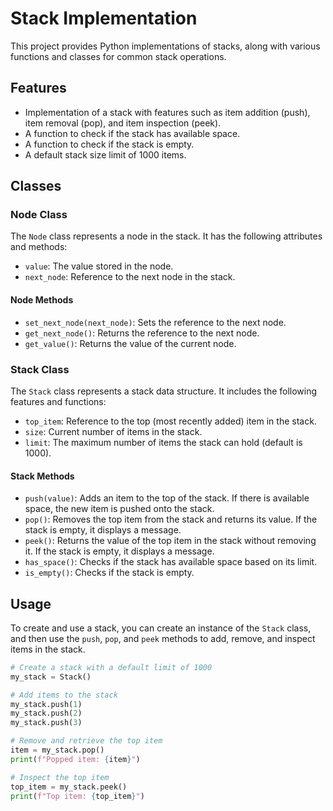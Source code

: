# Stack Implementation

This project provides Python implementations of stacks, along with various functions and classes for common stack operations.

## Features

- Implementation of a stack with features such as item addition (push), item removal (pop), and item inspection (peek).
- A function to check if the stack has available space.
- A function to check if the stack is empty.
- A default stack size limit of 1000 items.

## Classes

### Node Class

The `Node` class represents a node in the stack. It has the following attributes and methods:

- `value`: The value stored in the node.
- `next_node`: Reference to the next node in the stack.

#### Node Methods

- `set_next_node(next_node)`: Sets the reference to the next node.
- `get_next_node()`: Returns the reference to the next node.
- `get_value()`: Returns the value of the current node.

### Stack Class

The `Stack` class represents a stack data structure. It includes the following features and functions:

- `top_item`: Reference to the top (most recently added) item in the stack.
- `size`: Current number of items in the stack.
- `limit`: The maximum number of items the stack can hold (default is 1000).

#### Stack Methods

- `push(value)`: Adds an item to the top of the stack. If there is available space, the new item is pushed onto the stack.
- `pop()`: Removes the top item from the stack and returns its value. If the stack is empty, it displays a message.
- `peek()`: Returns the value of the top item in the stack without removing it. If the stack is empty, it displays a message.
- `has_space()`: Checks if the stack has available space based on its limit.
- `is_empty()`: Checks if the stack is empty.

## Usage

To create and use a stack, you can create an instance of the `Stack` class, and then use the `push`, `pop`, and `peek` methods to add, remove, and inspect items in the stack.

```python
# Create a stack with a default limit of 1000
my_stack = Stack()

# Add items to the stack
my_stack.push(1)
my_stack.push(2)
my_stack.push(3)

# Remove and retrieve the top item
item = my_stack.pop()
print(f"Popped item: {item}")

# Inspect the top item
top_item = my_stack.peek()
print(f"Top item: {top_item}")